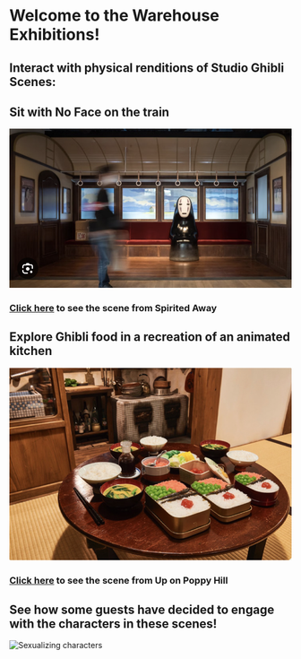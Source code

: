 # Welcome to the Warehouse Exhibitions!

## Interact with physical renditions of Studio Ghibli Scenes:

## Sit with No Face on the train
![No Face Park](park-noface.png)
### [Click here]() to see the scene from Spirited Away

## Explore Ghibli food in a recreation of an animated kitchen
![Poppy Food Park](poppy-food-park.png)
### [Click here]() to see the scene from Up on Poppy Hill

## See how some guests have decided to engage with the characters in these scenes!
![Sexualizing characters]()

